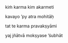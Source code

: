 kiṁ karma kim akarmeti

kavayo ’py atra mohitāḥ

tat te karma pravakṣyāmi

yaj jñātvā mokṣyase ’śubhāt